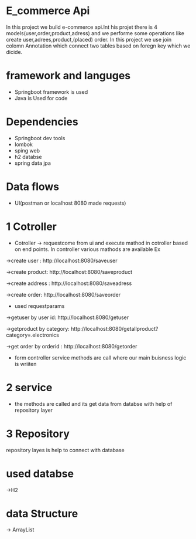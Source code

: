 
# E_commerce Api

In this project we build e-commerce api.Int his projet there is 4 models(user,order,product,adress) and we performe some operations like create user,adrees,product,(placed) order. In this project we use join colomn Annotation which connect two tables based on foregn key which we dicide.

# framework and languges 
* Springboot framework is used
* Java is Used for code
# Dependencies
* Springboot dev tools
* lombok
* sping web 
* h2 databse
* spring data jpa

# Data flows

* UI(postman or localhost 8080 made requests)

# 1 Cotroller
* Cotroller -> requestcome from ui and  execute mathod in cotroller based on end points. In controller various mathods are available Ex

->create user : http://localhost:8080/saveuser

->create product: http://localhost:8080/saveproduct

->create address : http://localhost:8080/saveadress

->create order: http://localhost:8080/saveorder

* used requestparams

->getuser by user id: http://localhost:8080/getuser

->getproduct by category:  http://localhost:8080/getallproduct?category=.electronics

->get order by orderid :  http://localhost:8080/getorder



* form controller service methods are call where our main buisness logic is wriiten

# 2 service

* the methods are called and its get data from databse with help of repository layer

# 3 Repository
repository layes is help to connect with database

# used databse
->H2

# data Structure
->  ArrayList

